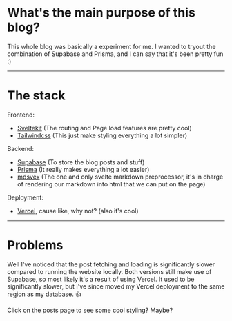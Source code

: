 # What's the main purpose of this blog? 

This whole blog was basically a experiment for me. I wanted to tryout the combination of Supabase and Prisma, and I can say that it's been pretty fun :)

---

# The stack

Frontend: 
- [Sveltekit](https://kit.svelte.dev) (The routing and Page load features are pretty cool)
- [Tailwindcss](https://tailwindcss.com) (This just make styling everything a lot simpler)

Backend:
- [Supabase](https://supabase.com) (To store the blog posts and stuff)
- [Prisma](https://www.prisma.io) (It really makes everything a lot easier)
- [mdsvex](https://mdsvex.com) (The one and only svelte markdown preprocessor, it's in charge of rendering our markdown into html that we can put on the page)

Deployment:
- [Vercel](https://vercel.com), cause like, why not? (also it's cool)

---

# Problems
Well I've noticed that the post fetching and loading is significantly slower compared to running the website locally. Both versions still make use of Supabase, so most likely it's a result of using Vercel. It used to be significantly slower, but I've since moved my Vercel deployment to the same region as my database. :thumbsup:

<p class="text-link">Click on the posts page to see some cool styling? Maybe?</p>
